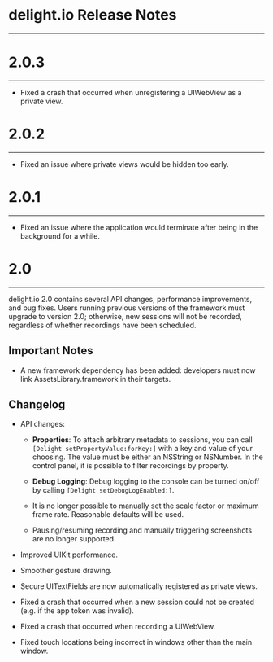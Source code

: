 delight.io Release Notes
========================
___

2.0.3
=====
---

* Fixed a crash that occurred when unregistering a UIWebView as a private view.

2.0.2
=====
---

* Fixed an issue where private views would be hidden too early.

2.0.1
=====
---

* Fixed an issue where the application would terminate after being in the background for a while.

2.0
===
___

delight.io 2.0 contains several API changes, performance improvements, and bug fixes. Users running previous versions of the framework must upgrade to version 2.0; otherwise, new sessions will not be recorded, regardless of whether recordings have been scheduled.

Important Notes
---------------

* A new framework dependency has been added: developers must now link AssetsLibrary.framework in their targets.

Changelog
---------

* API changes:
  * **Properties**: To attach arbitrary metadata to sessions, you can call `[Delight setPropertyValue:forKey:]` with a key and value of your choosing. The value must be either an NSString or NSNumber. In the control panel, it is possible to filter recordings by property.

  * **Debug Logging**: Debug logging to the console can be turned on/off by calling `[Delight setDebugLogEnabled:]`.

  * It is no longer possible to manually set the scale factor or maximum frame rate. Reasonable defaults will be used.

  * Pausing/resuming recording and manually triggering screenshots are no longer supported.

* Improved UIKit performance.

* Smoother gesture drawing.

* Secure UITextFields are now automatically registered as private views.

* Fixed a crash that occurred when a new session could not be created (e.g. if the app token was invalid).

* Fixed a crash that occurred when recording a UIWebView.

* Fixed touch locations being incorrect in windows other than the main window.


